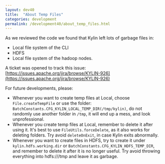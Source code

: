 ```yaml
---
layout: dev40
title:  "About Temp Files"
categories: development
permalink: /development40/about_temp_files.html
---
```


As we reviewed the code we found that Kylin left lots of garbage files in:

* Local file system of the CLI
* HDFS
* Local file system of the hadoop nodes.

A ticket was opened to track this issue:
[https://issues.apache.org/jira/browse/KYLIN-926](https://issues.apache.org/jira/browse/KYLIN-926)

For future developments, please:

* Whenever you want to create temp files at Local, choose `File.createTempFile` or use the folder: `BatchConstants.CFG_KYLIN_LOCAL_TEMP_DIR(/tmp/kylin)`, do not randomly use another folder in `/tmp`, it will end up a mess, and look unprofessional.
* Whenever you create temp files at Local, remember to delete it after using it. It's best to use `FileUtils.forceDelete`, as it also works for deleting folders. Try avoid `deleteOnExit`, in case Kylin exits abnormally.
* Whenever you want to create files in HDFS, try to create it under `kylin.hdfs.working.dir` or `BatchConstants.CFG_KYLIN_HDFS_TEMP_DIR`, and remember to delete it after it is no longer useful. Try avoid throwing everything into hdfs:///tmp and leave it as garbage.
